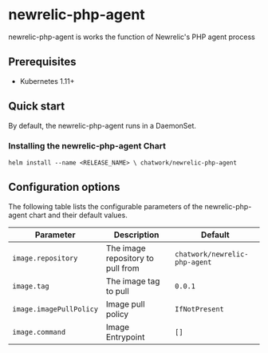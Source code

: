 # newrelic-php-agent

newrelic-php-agent is works the function of Newrelic's PHP agent process

## Prerequisites

* Kubernetes 1.11+

## Quick start
By default, the newrelic-php-agent runs in a DaemonSet.
### Installing the newrelic-php-agent Chart
```
helm install --name <RELEASE_NAME> \ chatwork/newrelic-php-agent
```

## Configuration options

The following table lists the configurable parameters of the newrelic-php-agent chart and their default values.

|  Parameter | Description | Default |
| --- | --- | --- |
| `image.repository` | The image repository to pull from | `chatwork/newrelic-php-agent`|
| `image.tag` | The image tag to pull | `0.0.1`|
| `image.imagePullPolicy` | Image pull policy | `IfNotPresent` |
| `image.command` | Image Entrypoint | `[]` |